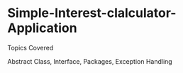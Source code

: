 # Simple-Interest-clalculator-Application

Topics Covered

Abstract Class, Interface, Packages, Exception Handling
